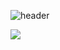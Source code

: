 
![header](https://capsule-render.vercel.app/api?type=wave&color=gradient&height=300&section=header&text=Hello&fontSize=90)

<img src="https://img.shields.io/badge/Android-3DDC84?style=flat-square&logo=Android&logoColor=white"/>
